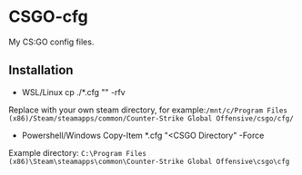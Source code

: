 # CSGO-cfg

My CS:GO config files.

## Installation

- WSL/Linux
      cp ./*.cfg "<CSGO Directory>" -rfv
      
Replace <CSGO Directory> with your own steam directory, for example:`/mnt/c/Program Files (x86)/Steam/steamapps/common/Counter-Strike Global Offensive/csgo/cfg/`

- Powershell/Windows
      Copy-Item *.cfg "<CSGO Directory" -Force
      
Example directory: `C:\Program Files (x86)\Steam\steamapps\common\Counter-Strike Global Offensive\csgo\cfg`
